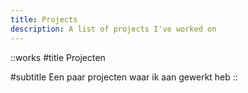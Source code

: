 ```yaml
---
title: Projects
description: A list of projects I've worked on
---
```


::works
#title
Projecten

#subtitle
Een paar projecten waar ik aan gewerkt heb
::
